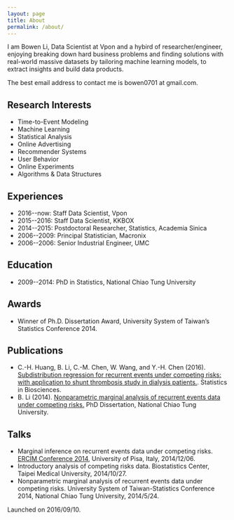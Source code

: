 ```yaml
---
layout: page
title: About
permalink: /about/
---
```


I am Bowen Li, Data Scientist at Vpon and a hybird of researcher/engineer, enjoying breaking down hard business problems and finding solutions with real-world massive datasets by tailoring machine learning models, to extract insights and build data products.

The best email address to contact me is bowen0701 at gmail.com.

## Research Interests

- Time-to-Event Modeling
- Machine Learning
- Statistical Analysis
- Online Advertising
- Recommender Systems
- User Behavior
- Online Experiments
- Algorithms & Data Structures

## Experiences

- 2016--now: Staff Data Scientist, Vpon
- 2015--2016: Staff Data Scientist, KKBOX
- 2014--2015: Postdoctoral Researcher, Statistics, Academia Sinica
- 2006--2009: Principal Statistician, Macronix
- 2006--2006: Senior Industrial Engineer, UMC

## Education

- 2009--2014: PhD in Statistics, National Chiao Tung University

## Awards

- Winner of Ph.D. Dissertation Award, University System of Taiwan’s Statistics Conference 2014.

## Publications

- C.-H. Huang, B. Li, C.-M. Chen, W. Wang, and Y.-H. Chen (2016). [Subdistribution regression for recurrent events under competing risks: with application to shunt thrombosis study in dialysis patients.](http://link.springer.com/article/10.1007/s12561-016-9161-0). Statistics in Biosciences.
- B. Li (2014). [Nonparametric marginal analysis of recurrent events data under competing risks.](https://arxiv.org/abs/1707.01822) PhD Dissertation, National Chiao Tung University.

## Talks

- Marginal inference on recurrent events data under competing risks. [ERCIM Conference 2014](http://cmstatistics.org/ERCIM2014/index.php), University of Pisa, Italy, 2014/12/06.
- Introductory analysis of competing risks data. Biostatistics Center, Taipei Medical University, 2014/10/27.
- Nonparametric marginal analysis of recurrent events data under competing risks. University System of Taiwan-Statistics Conference 2014, National Chiao Tung University, 2014/5/24.

Launched on 2016/09/10.
